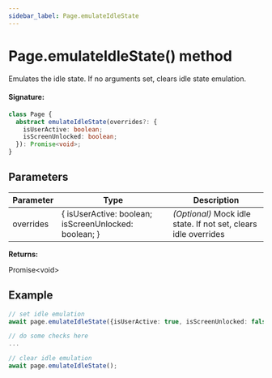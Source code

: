 ```yaml
---
sidebar_label: Page.emulateIdleState
---
```


# Page.emulateIdleState() method

Emulates the idle state. If no arguments set, clears idle state emulation.

#### Signature:

```typescript
class Page {
  abstract emulateIdleState(overrides?: {
    isUserActive: boolean;
    isScreenUnlocked: boolean;
  }): Promise<void>;
}
```

## Parameters

| Parameter | Type                                                            | Description                                                     |
| --------- | --------------------------------------------------------------- | --------------------------------------------------------------- |
| overrides | &#123; isUserActive: boolean; isScreenUnlocked: boolean; &#125; | _(Optional)_ Mock idle state. If not set, clears idle overrides |

**Returns:**

Promise&lt;void&gt;

## Example

```ts
// set idle emulation
await page.emulateIdleState({isUserActive: true, isScreenUnlocked: false});

// do some checks here
...

// clear idle emulation
await page.emulateIdleState();
```
